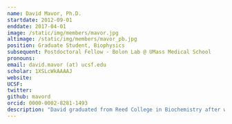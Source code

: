 ```yaml
---
name: David Mavor, Ph.D.
startdate: 2012-09-01
enddate: 2017-04-01
image: /static/img/members/mavor.jpg
altimage: /static/img/members/mavor_pb.jpg
position: Graduate Student, Biophysics
subsequent: Postdoctoral Fellow - Bolon Lab @ UMass Medical School
pronouns:
email: david.mavor (at) ucsf.edu
scholar: 1XSLcWkAAAAJ
website:
UCSF:
twitter:
github: mavord
orcid: 0000-0002-8281-1493
description: "David graduated from Reed College in Biochemistry after working with Dr. Jay Mellies on E. coli virulence factors. He then worked with Dr. Alan Frankel at UCSF before joining iPQB in biophysics. Currently he is investigating the conformational dynamics of protein-protein interactions. When not in lab, David enjoys making music, swing dancing and playing with his 70 lbs beast, Lucy."
---
```

